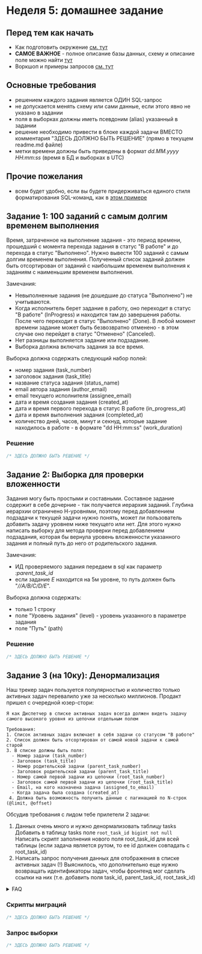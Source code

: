 # Неделя 5: домашнее задание

## Перед тем как начать
- Как подготовить окружение [см. тут](./docs/01-prepare-environment.md)
- **САМОЕ ВАЖНОЕ** - полное описание базы данных, схему и описание поле можно найти [тут](./docs/03-db-description.md)
- Воркшоп и примеры запросов [см. тут](./docs/02-db-description.md)

## Основные требования
- решением каждого задания является ОДИН SQL-запрос
- не допускается менять схему или сами данные, если этого явно не указано в задании
- поля в выборках должны иметь псевдоним (alias) указанный в задании
- решение необходимо привести в блоке каждой задачи ВМЕСТО комментария "ЗДЕСЬ ДОЛЖНО БЫТЬ РЕШЕНИЕ" (прямо в текущем readme.md файле)
- метки времени должны быть приведены в формат _dd.MM.yyyy HH:mm:ss_ (время в БД и выборках в UTC)

## Прочие пожелания
- всем будет удобно, если вы будете придерживаться единого стиля форматирования SQL-команд, как в [этом примере](./docs/03-sql-guidelines.md)

## Задание 1: 100 заданий с самым долгим временем выполнения
Время, затраченное на выполнение задания - это период времени, прошедший с момента перехода задания в статус "В работе" и до перехода в статус "Выполнено".
Нужно вывести 100 заданий с самым долгим временем выполнения. 
Полученный список заданий должен быть отсортирован от заданий с наибольшим временем выполнения к заданиям с наименьшим временем выполнения.

Замечания:
- Невыполненные задания (не дошедшие до статуса "Выполнено") не учитываются.
- Когда исполнитель берет задание в работу, оно переходит в статус "В работе" (InProgress) и находится там до завершения работы. После чего переходит в статус "Выполнено" (Done).
  В любой момент времени задание может быть безвозвратно отменено - в этом случае оно перейдет в статус "Отменено" (Canceled).
- Нет разницы выполняется задание или подзадание.
- Выборка должна включать задания за все время.

Выборка должна содержать следующий набор полей:
- номер задания (task_number)
- заголовок задания (task_title)
- название статуса задания (status_name)
- email автора задания (author_email)
- email текущего исполнителя (assignee_email)
- дата и время создания задания (created_at)
- дата и время первого перехода в статус В работе (in_progress_at)
- дата и время выполнения задания (completed_at)
- количество дней, часов, минут и секнуд, которые задание находилось в работе - в формате "dd HH:mm:ss" (work_duration)

### Решение
```sql
/* ЗДЕСЬ ДОЛЖНО БЫТЬ РЕШЕНИЕ */
```

## Задание 2: Выборка для проверки вложенности
Задания могу быть простыми и составными. Составное задание содержит в себе дочерние - так получается иерархия заданий.
Глубина иерархии ограничено Н-уровнями, поэтому перед добавлением подзадачи к текущей задачи нужно понять, может ли пользователь добавить задачу уровнем ниже текущего или нет. Для этого нужно написать выборку для метода проверки перед добавлением подзадания, которая бы вернула уровень вложенности указанного задания и полный путь до него от родительского задания.

Замечания:
- ИД проверяемого задания передаем в sql как параметр _:parent_task_id_
- если задание _Е_ находится на 5м уровне, то путь должен быть "_//A/B/C/D/E_".

Выборка должна содержать:
- только 1 строку
- поле "Уровень задания" (level) - уровень указанного в параметре задания
- поле "Путь" (path)

### Решение
```sql
/* ЗДЕСЬ ДОЛЖНО БЫТЬ РЕШЕНИЕ */
```

## Задание 3 (на 10ку): Денормализация
Наш трекер задач пользуется популярностью и количество только активных задач перевалило уже за несколько миллионов. Продакт пришел с очередной юзер-стори:
```
Я как Диспетчер в списке активных задач всегда должен видеть задачу самого высокого уровня из цепочки отдельным полем

Требования:
1. Список активных задач включает в себя задачи со статусом "В работе"
2. Список должен быть отсортирован от самой новой задачи к самой старой
3. В списке должны быть поля:
  - Номер задачи (task_number)
  - Заголовок (task_title)
  - Номер родительской задачи (parent_task_number)
  - Заголовок родительской задачи (parent_task_title)
  - Номер самой первой задачи из цепочки (root_task_number)
  - Заголовок самой первой задачи из цепочки (root_task_title)
  - Email, на кого назначена задача (assigned_to_email)
  - Когда задача была создана (created_at)
 4. Должна быть возможность получить данные с пагинацией по N-строк (@limit, @offset)
```

Обсудив требования с лидом тебе прилетели 2 задачи:
1. Данных очень много и нужно денормализовать таблицу tasks
   Добавить в таблицу tasks поле `root_task_id bigint not null`
   Написать скрипт заполнения нового поля root_task_id для всей таблицы (если задача является рутом, то ее id должен совпадать с root_task_id)
2. Написать запрос получения данных для отображения в списке активных задач
   (!) Выяснилось, что дополнительно еще нужно возвращать идентификаторы задач, чтобы фронтенд мог сделать ссылки на них (т.е. добавить поля task_id, parent_task_id, root_task_id)

<details>
  <summary>FAQ</summary>

**Q: Что такое root_task_id?**

A: Например, есть задача с id=10 и parent_task_id=9, задача с id=9 имеет parent_task_id=8 и т.д. до задача id=1 имеет parent_task_id=null. Для всех этих задач root_task_id=1.

**Q: Не понял в каком формате нужен результат?**

Ожидаемый результат выполнения SQL-запроса:

| task_id | task_number | task_title | parent_task_id | parent_task_number | parent_task_title | root_task_id | root_task_number | root_task_title | assigned_to_email | created_at          |
|---------|-------------|------------|----------------|--------------------|-------------------|--------------|------------------|-----------------|-------------------|---------------------|
| 1       | A123        | Тест 123   | null           | null               | null              | 1            | A123             | Тест 123        | test@test.tt      | 01.01.2023 08:00:00 |
| 2       | B123        | B-тест     | 1              | A123               | Тест 123          | 1            | A123             | Тест 123        | user@test.tt      | 01.01.2023 11:00:00 |
| 3       | C123        | 123-тест   | 2              | B123               | B-тест            | 1            | A123             | Тест 123        | dev@test.tt       | 01.01.2023 11:10:00 |
| 10      | 1-2345      | New task   | null           | null               | null              | 10           | 1-2345           | New task        | test@test.tt      | 12.02.2024 11:00:00 |

**Q: Все это можно делать в одной миграции?**

А: Нет, каждая DDL операция - отдельная миграция, DML-операция тоже долзна быть в отдельной миграции.

</details>

### Скрипты миграций
```sql
/* ЗДЕСЬ ДОЛЖНО БЫТЬ РЕШЕНИЕ */
```

### Запрос выборки
```sql
/* ЗДЕСЬ ДОЛЖНО БЫТЬ РЕШЕНИЕ */
```
